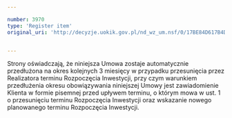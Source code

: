 ```yaml
---

number: 3970
type: 'Register item'
original_uri: 'http://decyzje.uokik.gov.pl/nd_wz_um.nsf/0/17BE84D617B4D36DC1257AB7002DE262?OpenDocument'


---
```


Strony oświadczają, że niniejsza Umowa zostaje automatycznie przedłużona na okres kolejnych 3 miesięcy w przypadku przesunięcia przez Realizatora terminu Rozpoczęcia Inwestycji, przy czym warunkiem przedłużenia okresu obowiązywania niniejszej Umowy jest zawiadomienie Klienta w formie pisemnej przed upływem terminu, o którym mowa w ust. 1 o przesunięciu terminu Rozpoczęcia Inwestycji oraz wskazanie nowego planowanego terminu Rozpoczęcia Inwestycji.
